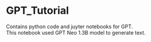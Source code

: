 # GPT_Tutorial
Contains python code and juyter notebooks for GPT.<br>
This notebook used GPT Neo 1.3B model to generate text.
